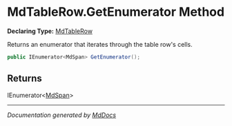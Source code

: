 # MdTableRow.GetEnumerator Method

**Declaring Type:** [MdTableRow](../index.md)

Returns an enumerator that iterates through the table row's cells.

```csharp
public IEnumerator<MdSpan> GetEnumerator();
```

## Returns

IEnumerator\<[MdSpan](../../MdSpan/index.md)\>

___

*Documentation generated by [MdDocs](https://github.com/ap0llo/mddocs)*
